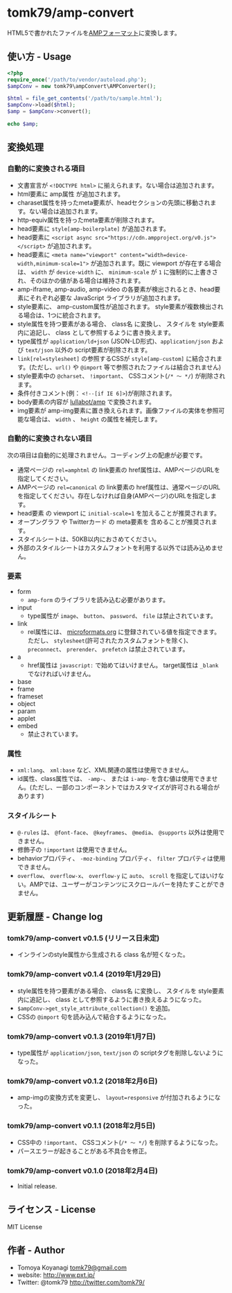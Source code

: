 # tomk79/amp-convert
HTML5で書かれたファイルを[AMPフォーマット](https://www.ampproject.org/ja/docs/reference/spec#required-markup)に変換します。


## 使い方 - Usage

```php
<?php
require_once('/path/to/vendor/autoload.php');
$ampConv = new tomk79\ampConvert\AMPConverter();

$html = file_get_contents('/path/to/sample.html');
$ampConv->load($html);
$amp = $ampConv->convert();

echo $amp;
```


## 変換処理

### 自動的に変換される項目

- 文書宣言が `<!DOCTYPE html>` に揃えられます。ない場合は追加されます。
- html要素に amp属性 が追加されます。
- charaset属性を持ったmeta要素が、headセクションの先頭に移動されます。ない場合は追加されます。
- http-equiv属性を持ったmeta要素が削除されます。
- head要素に `style[amp-boilerplate]` が追加されます。
- head要素に `<script async src="https://cdn.ampproject.org/v0.js"></script>` が追加されます。
- head要素に `<meta name="viewport" content="width=device-width,minimum-scale=1">` が追加されます。既に viewport が存在する場合は、 `width` が `device-width` に、 `minimum-scale` が `1` に強制的に上書きされ、そのほかの値がある場合は維持されます。
- amp-iframe, amp-audio, amp-video の各要素が検出されるとき、head要素にそれぞれ必要な JavaScript ライブラリが追加されます。
- style要素に、 amp-custom属性が追加されます。 style要素が複数検出される場合は、1つに統合されます。
- style属性を持つ要素がある場合、 class名 に変換し、 スタイルを style要素内に追記し、 class として参照するように書き換えます。
- type属性が `application/ld+json` (JSON-LD形式)、`application/json` および `text/json` 以外の script要素が削除されます。
- `link[rel=stylesheet]` の参照するCSSが `style[amp-custom]` に結合されます。(ただし、`url()` や `@import` 等で参照されたファイルは結合されません)
- style要素中の `@charset`、 `!important`、 CSSコメント(`/* 〜 */`) が削除されます。
- 条件付きコメント(例： `<!--[if IE 6]>`)が削除されます。
- body要素の内容が [lullabot/amp](https://packagist.org/packages/lullabot/amp) で変換されます。
- img要素が amp-img要素に置き換えられます。画像ファイルの実体を参照可能な場合は、 `width` 、 `height` の属性を補完します。

### 自動的に変換されない項目

次の項目は自動的に処理されません。コーディング上の配慮が必要です。

- 通常ページの `rel=amphtml` の link要素の href属性は、AMPページのURLを指定してください。
- AMPページの `rel=canonical` の link要素の href属性は、通常ページのURLを指定してください。存在しなければ自身(AMPページ)のURLを指定します。
- head要素 の viewport に `initial-scale=1` を加えることが推奨されます。
- オープングラフ や Twitterカード の meta要素を 含めることが推奨されます。
- スタイルシートは、50KB以内におさめてください。
- 外部のスタイルシートはカスタムフォントを利用する以外では読み込めません。

### 要素

- form
	- `amp-form` のライブラリを読み込む必要があります。
- input
	- type属性が `image`、 `button`、 `password`、 `file` は禁止されています。
- link
	- rel属性には、 [microformats.org](http://microformats.org/) に登録されている値を指定できます。 ただし、 `stylesheet`(許可されたカスタムフォントを除く)、 `preconnect`、 `prerender`、 `prefetch` は禁止されています。
- a
	- href属性は `javascript:` で始めてはいけません。 target属性は `_blank` でなければいけません。
- base
- frame
- frameset
- object
- param
- applet
- embed
	- 禁止されています。

### 属性

- `xml:lang`、 `xml:base` など、XML関連の属性は使用できません。
- id属性、class属性では、 `-amp-`、 または `i-amp-` を含む値は使用できません。(ただし、一部のコンポーネントではカスタマイズが許可される場合があります)

### スタイルシート

- `@-rules` は、 `@font-face`、 `@keyframes`、 `@media`、 `@supports` 以外は使用できません。
- 修飾子の `!important` は使用できません。
- behaviorプロパティ、 `-moz-binding` プロパティ、 `filter` プロパティは使用できません。
- `overflow`、 `overflow-x`、 `overflow-y` に `auto`、 `scroll` を指定してはいけない。AMPでは、ユーザーがコンテンツにスクロールバーを持たすことができません。


## 更新履歴 - Change log

### tomk79/amp-convert v0.1.5 (リリース日未定)

- インラインのstyle属性から生成される class 名が短くなった。

### tomk79/amp-convert v0.1.4 (2019年1月29日)

- style属性を持つ要素がある場合、 class名 に変換し、 スタイルを style要素内に追記し、 class として参照するように書き換えるようになった。
- `$ampConv->get_style_attribute_collection()` を追加。
- CSSの `@import` 句を読み込んで結合するようになった。

### tomk79/amp-convert v0.1.3 (2019年1月7日)

- type属性が `application/json`, `text/json` の scriptタグを削除しないようになった。

### tomk79/amp-convert v0.1.2 (2018年2月6日)

- amp-imgの変換方式を変更し、 `layout=responsive` が付加されるようになった。

### tomk79/amp-convert v0.1.1 (2018年2月5日)

- CSS中の `!important`、 CSSコメント(`/* 〜 */`) を削除するようになった。
- パースエラーが起きることがある不具合を修正。

### tomk79/amp-convert v0.1.0 (2018年2月4日)

- Initial release.


## ライセンス - License

MIT License


## 作者 - Author

- Tomoya Koyanagi <tomk79@gmail.com>
- website: <http://www.pxt.jp/>
- Twitter: @tomk79 <http://twitter.com/tomk79/>
